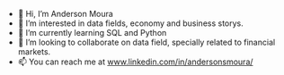- 👋 Hi, I’m Anderson Moura
- 👀 I’m interested in data fields, economy and business storys.  
- 🌱 I’m currently learning SQL and Python
- 💞️ I’m looking to collaborate on data field, specially related to financial markets.
- 📫 You can reach me at www.linkedin.com/in/andersonsmoura/


<!---
anderson-hmoura/anderson-hmoura is a ✨ special ✨ repository because its `README.md` (this file) appears on your GitHub profile.
You can click the Preview link to take a look at your changes.
--->
